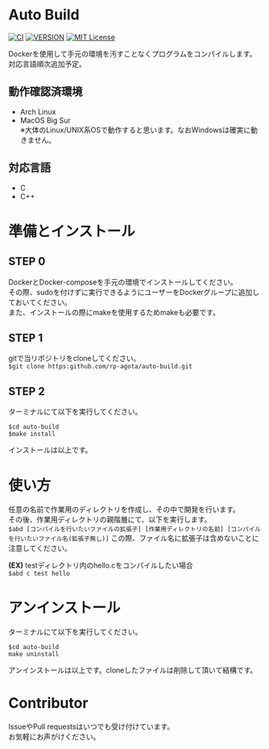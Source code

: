 # Auto Build  
[![CI](https://github.com/rp-agota/auto-build/actions/workflows/check.yml/badge.svg)](https://github.com/rp-agota/auto-build/actions/workflows/check.yml)
[![VERSION](https://img.shields.io/github/v/release/rp-agota/auto-build?label=Release)](https://github.com/rp-agota/auto-build/releases)
[![MIT License](https://img.shields.io/github/license/rp-agota/auto-build?label=License)](https://github.com/rp-agota/auto-build/blob/master/LICENCE)  

Dockerを使用して手元の環境を汚すことなくプログラムをコンパイルします。  
対応言語順次追加予定。  

## 動作確認済環境  
- Arch Linux  
- MacOS Big Sur  
※大体のLinux/UNIX系OSで動作すると思います。なおWindowsは確実に動きません。  

## 対応言語  
- C
- C++

# 準備とインストール
## STEP 0
DockerとDocker-composeを手元の環境でインストールしてください。  
その際、sudoを付けずに実行できるようにユーザーをDockerグループに追加しておいてください。  
また、インストールの際にmakeを使用するためmakeも必要です。  

## STEP 1
gitで当リポジトリをcloneしてください。  
```$git clone https:github.com/rp-agota/auto-build.git```

## STEP 2
ターミナルにて以下を実行してください。  
```
$cd auto-build
$make install
```
インストールは以上です。  

# 使い方
任意の名前で作業用のディレクトリを作成し、その中で開発を行います。  
その後、作業用ディレクトリの親階層にて、以下を実行します。  
```$abd [コンパイルを行いたいファイルの拡張子] [作業用ディレクトリの名前] [コンパイルを行いたいファイル名(拡張子無し)]```
この際、ファイル名に拡張子は含めないことに注意してください。  

**(EX)**
testディレクトリ内のhello.cをコンパイルしたい場合  
`$abd c test hello`

# アンインストール
ターミナルにて以下を実行してください。  
```
$cd auto-build
make uninstall
```
アンインストールは以上です。cloneしたファイルは削除して頂いて結構です。  

# Contributor
IssueやPull requestsはいつでも受け付けています。  
お気軽にお声がけください。  
